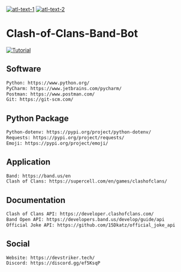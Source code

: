 [![atl-text-1](https://img.shields.io/badge/Version-3.9.1-blue?logo=Python&style=flat)](https://www.python.org/) [![atl-text-2](https://img.shields.io/badge/License-MIT-red?logo=License&style=flat)](https://github.com/KingCobra2018/Python-Flask-CMS/blob/master/LICENSE)

# Clash-of-Clans-Band-Bot

[![Tutorial](https://raw.githubusercontent.com/DevStrikerTech/Chess-Engine/master/assets/Promotion%20Poster.png)](https://www.youtube.com/watch?v=3tVtdNTtH4k")

## Software
```bash
Python: https://www.python.org/
PyCharm: https://www.jetbrains.com/pycharm/
Postman: https://www.postman.com/
Git: https://git-scm.com/
```

## Python Package
```bash
Python-dotenv: https://pypi.org/project/python-dotenv/
Requests: https://pypi.org/project/requests/
Emoji: https://pypi.org/project/emoji/
```

## Application
```bash
Band: https://band.us/en
Clash of Clans: https://supercell.com/en/games/clashofclans/
```

## Documentation
```bash
Clash of Clans API: https://developer.clashofclans.com/
Band Open API: https://developers.band.us/develop/guide/api
Official Joke API: https://github.com/15Dkatz/official_joke_api
```

## Social
```bash
Website: https://devstriker.tech/
Discord: https://discord.gg/ef5KsqP
```

